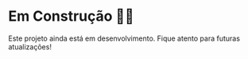 # Em Construção 🚧👷

Este projeto ainda está em desenvolvimento. Fique atento para futuras atualizações!
